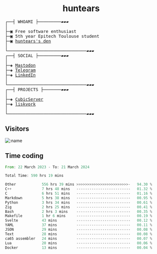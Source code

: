 <h1 align="center">
huntears
</h1>
<!-- <p align="center">
<img src=https://huntears.com/img/pfp.webp width=30%/>
</p>
<style>
img {
    border-radius: 50%;
}
</style> -->
<pre>
┌──┤ WHOAMI ├─────────▰▰▰
│
├─▣ Free software enthusiast
├─▣ 5th year Epitech Toulouse student
├─▣ <a href="https://huntears.com/">huntears's den</a>
│
└───────────────────────────────▰▰▰
┌──┤ SOCIAL ├─────────▰▰▰
│
├─◈ <a href="https://fosstodon.org/@huntears">Mastodon</a>
├─◈ <a href="https://t.me/huntears">Telegram</a>
├─◈ <a href="https://www.linkedin.com/in/alexandre-flion">LinkedIn</a>
│
└───────────────────────────────▰▰▰
┌──┤ PROJECTS ├───────▰▰▰
│
├─◈ <a href="https://github.com/CubicMC/cubic-server">CubicServer</a>
├─◈ <a href="https://github.com/Epitech/B-AIA-500_liskvork">liskvork</a>
│
└───────────────────────────────▰▰▰
</pre>

## Visitors

![:name](https://count.getloli.com/get/@huntears?theme=rule34)

## Time coding

<!--START_SECTION:wakatime-->

```rust
From: 22 March 2023 - To: 21 March 2024

Total Time: 590 hrs 19 mins

Other            556 hrs 39 mins >>>>>>>>>>>>>>>>>>>>>>>>-   94.30 %
C++              7 hrs 48 mins   -------------------------   01.32 %
C                6 hrs 51 mins   -------------------------   01.16 %
Markdown         5 hrs 38 mins   -------------------------   00.95 %
Python           3 hrs 34 mins   -------------------------   00.61 %
Zig              2 hrs 25 mins   -------------------------   00.41 %
Bash             2 hrs 3 mins    -------------------------   00.35 %
Makefile         1 hr 6 mins     -------------------------   00.19 %
Svelte           43 mins         -------------------------   00.12 %
YAML             37 mins         -------------------------   00.11 %
JSON             29 mins         -------------------------   00.08 %
Text             28 mins         -------------------------   00.08 %
ca65 assembler   24 mins         -------------------------   00.07 %
Lua              20 mins         -------------------------   00.06 %
Docker           13 mins         -------------------------   00.04 %
```

<!--END_SECTION:wakatime-->
